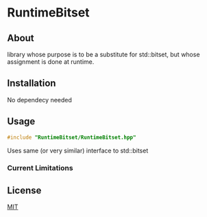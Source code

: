 # RuntimeBitset
## About

library whose purpose is to be a substitute for std::bitset, but whose assignment is done at runtime.

## Installation

No dependecy needed

## Usage

```cpp
#include "RuntimeBitset/RuntimeBitset.hpp"
```

Uses same (or very similar) interface to std::bitset

### Current Limitations

## License

[MIT](LICENSE)
